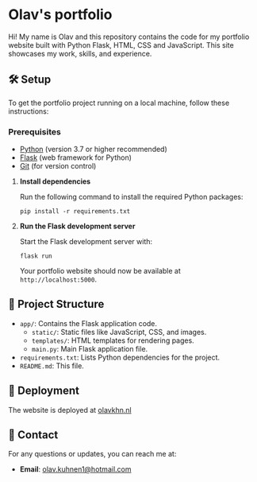 # Olav's portfolio

Hi! My name is Olav and this repository contains the code for my portfolio website built with Python Flask, HTML, CSS and JavaScript. This site showcases my work, skills, and experience.

## 🛠 Setup

To get the portfolio project running on a local machine, follow these instructions:

### Prerequisites

- [Python](https://www.python.org/) (version 3.7 or higher recommended)
- [Flask](https://flask.palletsprojects.com/) (web framework for Python)
- [Git](https://git-scm.com/) (for version control)

1. **Install dependencies**

   Run the following command to install the required Python packages:

   `pip install -r requirements.txt`

2. **Run the Flask development server**

   Start the Flask development server with:

   `flask run`

   Your portfolio website should now be available at `http://localhost:5000`.

## 📂 Project Structure

- `app/`: Contains the Flask application code.
  - `static/`: Static files like JavaScript, CSS, and images.
  - `templates/`: HTML templates for rendering pages.
  - `main.py`: Main Flask application file.
- `requirements.txt`: Lists Python dependencies for the project.
- `README.md`: This file.

## 🚀 Deployment

The website is deployed at [olavkhn.nl](http://85.10.140.87:99) 

## 📧 Contact

For any questions or updates, you can reach me at:

- **Email**: olav.kuhnen1@hotmail.com
